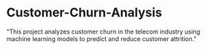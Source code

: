 # Customer-Churn-Analysis
"This project analyzes customer churn in the telecom industry using machine learning models to predict and reduce customer attrition."
